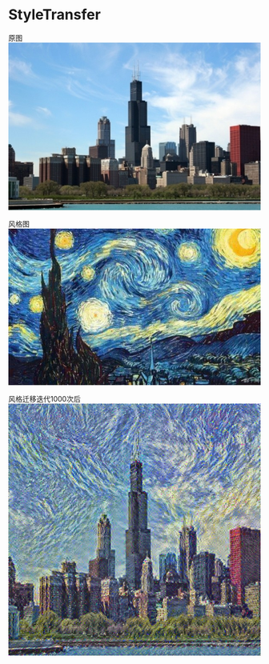 # StyleTransfer
原图<br/>
![](https://github.com/heixiaofeng/StyleTransfer/raw/master/pic/scene.jpg)

风格图<br/>
![](https://github.com/heixiaofeng/StyleTransfer/raw/master/styles/star.jpg)

风格迁移迭代1000次后<br/>
![](https://github.com/heixiaofeng/StyleTransfer/raw/master/outgen900.png)

